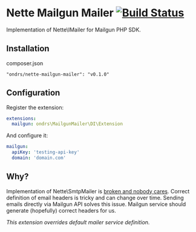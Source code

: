 Nette Mailgun Mailer [![Build Status](https://travis-ci.org/ondrs/nette-mailgun-mailer.svg?branch=master)](https://travis-ci.org/ondrs/nette-mailgun-mailer)
==============

Implementation of Nette\IMailer for Mailgun PHP SDK.

Installation
-----

composer.json

    "ondrs/nette-mailgun-mailer": "v0.1.0"

Configuration
-----

Register the extension:

```yaml
extensions:
  mailgun: ondrs\MailgunMailer\DI\Extension
```

And configure it:

```yaml
mailgun:
  apiKey: 'testing-api-key'
  domain: 'domain.com'
```

Why?
-----
Implementation of Nette\SmtpMailer is [broken and nobody cares](https://github.com/nette/mail/pull/40).
Correct definition of email headers is tricky and can change over time.
Sending emails directly via Mailgun API solves this issue. 
Mailgun service should generate (hopefully) correct headers for us.


*This extension overrides default mailer service definition.*